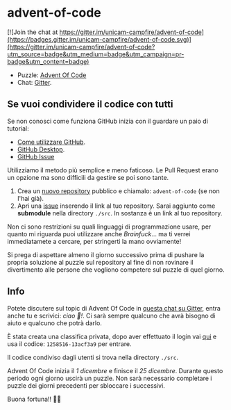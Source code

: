 # advent-of-code

[![Join the chat at https://gitter.im/unicam-campfire/advent-of-code](https://badges.gitter.im/unicam-campfire/advent-of-code.svg)](https://gitter.im/unicam-campfire/advent-of-code?utm_source=badge&utm_medium=badge&utm_campaign=pr-badge&utm_content=badge)

- Puzzle: [Advent Of Code](http://adventofcode.com)
- Chat: [Gitter](https://gitter.im/unicam-campfire/advent-of-code?utm_source=share-link&utm_medium=link&utm_campaign=share-link).

## Se vuoi condividere il codice con tutti

Se non conosci come funziona GitHub inizia con il guardare un paio di tutorial:

- [Come utilizzare GitHub](https://www.youtube.com/results?search_query=github+guide).
- [GitHub Desktop](https://www.youtube.com/results?search_query=github+desktop+tutorial).
- [GitHub Issue](https://www.youtube.com/results?search_query=github+issue)

Utilizziamo il metodo più semplice e meno faticoso. Le Pull Request erano un opzione ma sono difficili da gestire se poi sono tante.

1. Crea un [nuovo repository](https://github.com/new) pubblico e chiamalo: `advent-of-code` (se non l'hai già).
2. Apri una [issue](https://github.com/unicam-campfire/advent-of-code/issues/new) inserendo il link al tuo repository. Sarai aggiunto come **submodule** nella directory `./src`. In sostanza è un link al tuo repository.

Non ci sono restrizioni su quali linguaggi di programmazione usare, per quanto mi riguarda puoi utilizzare anche *Brainfuck*... ma ti verrei immediatamete a cercare, per stringerti la mano ovviamente!

Si prega di aspettare almeno il giorno successivo prima di pushare la propria soluzione al puzzle sul repository al fine di non rovinare il divertimento alle persone che vogliono competere sul puzzle di quel giorno.

## Info

Potete discutere sul topic di Advent Of Code in [questa chat su Gitter](https://gitter.im/unicam-campfire/advent-of-code?utm_source=share-link&utm_medium=link&utm_campaign=share-link), entra anche tu e scrivici: _ciao 👋!_. Ci sarà sempre qualcuno che avrà bisogno di aiuto e qualcuno che potrà darlo.

È stata creata una classifica privata, dopo aver effettuato il login vai [qui](https://adventofcode.com/2021/leaderboard/private) e usa il codice: `1258516-13acf3a9` per entrare.

Il codice condiviso dagli utenti si trova nella directory `./src`.

Advent Of Code inizia il *1 dicembre* e finisce il *25 dicembre*. Durante questo periodo ogni giorno uscirà un puzzle. Non sarà necessario completare i puzzle dei giorni precedenti per sbloccare i successivi.

Buona fortuna!! 🐱‍💻
